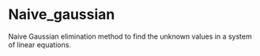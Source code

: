 # Naive_gaussian
Naive Gaussian elimination method to find the unknown values in a system of linear equations.
